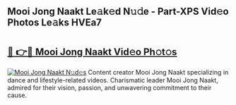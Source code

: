 ## Mooi Jong Naakt Le𝚊k𝚎d N𝚞𝚍e - Part-XPS Vid𝚎o Photos Le𝚊ks HVEa7

# <h2><a href="http://fb75pgr.evod.top/?m=Mooi+Jong+Naakt">🔗 👉🔴 Mooi Jong Naakt Vid𝚎o Ph𝚘t𝚘s</a></h2>

[![Mooi Jong Naakt N𝚞d𝚎s](https://i.imgur.com/8V9OHl7.gif)](http://fb75pgr.evod.top/?m=Mooi+Jong+Naakt)
Content creator Mooi Jong Naakt specializing in dance and lifestyle-related videos. Charismatic leader Mooi Jong Naakt, admired for their vision, passion, and unwavering commitment to their cause. 
